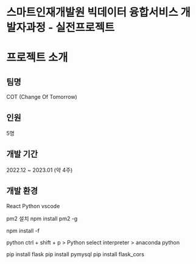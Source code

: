 # 스마트인재개발원 빅데이터 융합서비스 개발자과정 - 실전프로젝트
# 프로젝트 소개

## 팀명
COT (Change Of Tomorrow)
## 인원
5명
## 개발 기간
2022.12 ~ 2023.01 (약 4주)
## 개발 환경
React
Python
vscode


pm2 설치
npm install pm2 -g 

npm install -f

python 
ctrl + shift + p > Python select interpreter > anaconda python

pip install flask
pip install pymysql
pip install flask_cors
